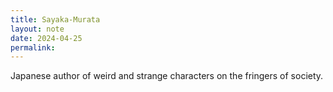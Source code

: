 ```yaml
---
title: Sayaka-Murata
layout: note
date: 2024-04-25
permalink:
---
```


Japanese author of weird and strange characters on the fringers of society.